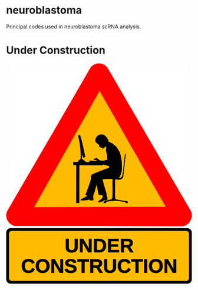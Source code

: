 # neuroblastoma

Principal codes used in neuroblastoma scRNA analysis.

# Under Construction
![image](https://github.com/Dongrui-fdu/neuroblastoma/blob/image/under-construction_geek_man_01.png)
